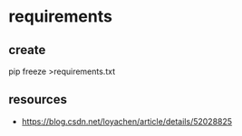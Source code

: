 # requirements

## create
pip freeze >requirements.txt


## resources
- https://blog.csdn.net/loyachen/article/details/52028825
